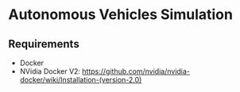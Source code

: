 # Autonomous Vehicles Simulation

## Requirements

- Docker
- NVidia Docker V2: https://github.com/nvidia/nvidia-docker/wiki/Installation-(version-2.0)
